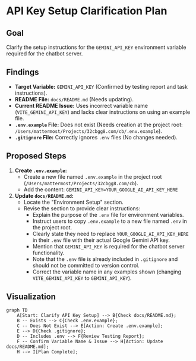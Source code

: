 # API Key Setup Clarification Plan

## Goal
Clarify the setup instructions for the `GEMINI_API_KEY` environment variable required for the chatbot server.

## Findings
*   **Target Variable:** `GEMINI_API_KEY` (Confirmed by testing report and task instructions).
*   **README File:** `docs/README.md` (Needs updating).
*   **Current README Issue:** Uses incorrect variable name (`VITE_GEMINI_API_KEY`) and lacks clear instructions on using an example file.
*   **`.env.example` File:** Does not exist (Needs creation at the project root: `/Users/mattermost/Projects/32cbgg8.com/cb/.env.example`).
*   **`.gitignore` File:** Correctly ignores `.env` files (No changes needed).

## Proposed Steps
1.  **Create `.env.example`:**
    *   Create a new file named `.env.example` in the project root (`/Users/mattermost/Projects/32cbgg8.com/cb`).
    *   Add the content: `GEMINI_API_KEY=YOUR_GOOGLE_AI_API_KEY_HERE`
2.  **Update `docs/README.md`:**
    *   Locate the "Environment Setup" section.
    *   Revise the section to provide clear instructions:
        *   Explain the purpose of the `.env` file for environment variables.
        *   Instruct users to copy `.env.example` to a new file named `.env` in the project root.
        *   Clearly state they need to replace `YOUR_GOOGLE_AI_API_KEY_HERE` in their `.env` file with their actual Google Gemini API key.
        *   Mention that `GEMINI_API_KEY` is required for the chatbot server functionality.
        *   Note that the `.env` file is already included in `.gitignore` and should not be committed to version control.
        *   Correct the variable name in any examples shown (changing `VITE_GEMINI_API_KEY` to `GEMINI_API_KEY`).

## Visualization
```mermaid
graph TD
    A[Start: Clarify API Key Setup] --> B{Check docs/README.md};
    B -- Exists --> C{Check .env.example};
    C -- Does Not Exist --> E[Action: Create .env.example];
    E --> D{Check .gitignore};
    D -- Includes .env --> F{Review Testing Report};
    F -- Confirm Variable Name & Issue --> H[Action: Update docs/README.md];
    H --> I[Plan Complete];